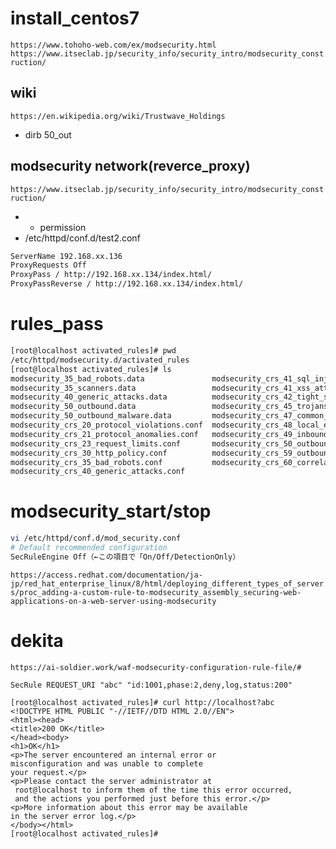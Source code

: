 # install_centos7
`https://www.tohoho-web.com/ex/modsecurity.html`
`https://www.itseclab.jp/security_info/security_intro/modsecurity_construction/`  
## wiki
`https://en.wikipedia.org/wiki/Trustwave_Holdings`  
- dirb 50_out

## modsecurity network(reverce_proxy)
`https://www.itseclab.jp/security_info/security_intro/modsecurity_construction/`
- + permission
- /etc/httpd/conf.d/test2.conf
```bash
ServerName 192.168.xx.136
ProxyRequests Off
ProxyPass / http://192.168.xx.134/index.html/
ProxyPassReverse / http://192.168.xx.134/index.html/

```


# rules_pass
```bash
[root@localhost activated_rules]# pwd
/etc/httpd/modsecurity.d/activated_rules
[root@localhost activated_rules]# ls
modsecurity_35_bad_robots.data               modsecurity_crs_41_sql_injection_attacks.conf
modsecurity_35_scanners.data                 modsecurity_crs_41_xss_attacks.conf
modsecurity_40_generic_attacks.data          modsecurity_crs_42_tight_security.conf
modsecurity_50_outbound.data                 modsecurity_crs_45_trojans.conf
modsecurity_50_outbound_malware.data         modsecurity_crs_47_common_exceptions.conf
modsecurity_crs_20_protocol_violations.conf  modsecurity_crs_48_local_exceptions.conf.example
modsecurity_crs_21_protocol_anomalies.conf   modsecurity_crs_49_inbound_blocking.conf
modsecurity_crs_23_request_limits.conf       modsecurity_crs_50_outbound.conf
modsecurity_crs_30_http_policy.conf          modsecurity_crs_59_outbound_blocking.conf
modsecurity_crs_35_bad_robots.conf           modsecurity_crs_60_correlation.conf
modsecurity_crs_40_generic_attacks.conf
```

# modsecurity_start/stop
```bash
vi /etc/httpd/conf.d/mod_security.conf
# Default recommended configuration
SecRuleEngine Off（←この項目で「On/Off/DetectionOnly）
```


`https://access.redhat.com/documentation/ja-jp/red_hat_enterprise_linux/8/html/deploying_different_types_of_servers/proc_adding-a-custom-rule-to-modsecurity_assembly_securing-web-applications-on-a-web-server-using-modsecurity`

# dekita
`https://ai-soldier.work/waf-modsecurity-configuration-rule-file/#`

```
SecRule REQUEST_URI "abc" "id:1001,phase:2,deny,log,status:200"
```
```
[root@localhost activated_rules]# curl http://localhost?abc
<!DOCTYPE HTML PUBLIC "-//IETF//DTD HTML 2.0//EN">
<html><head>
<title>200 OK</title>
</head><body>
<h1>OK</h1>
<p>The server encountered an internal error or
misconfiguration and was unable to complete
your request.</p>
<p>Please contact the server administrator at 
 root@localhost to inform them of the time this error occurred,
 and the actions you performed just before this error.</p>
<p>More information about this error may be available
in the server error log.</p>
</body></html>
[root@localhost activated_rules]# 

```


